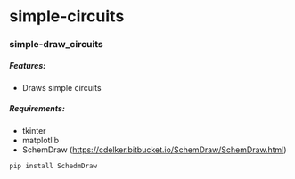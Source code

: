 # simple-circuits

### simple-draw_circuits

##### Features:
- Draws simple circuits

##### Requirements:
- tkinter
- matplotlib
- SchemDraw (https://cdelker.bitbucket.io/SchemDraw/SchemDraw.html)
```
pip install SchedmDraw
```
